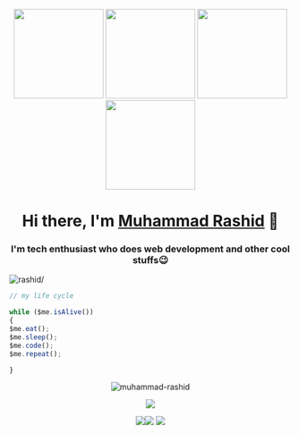 <p align="center"> <img src="https://octodex.github.com/images/vinyltocat.png" height="160px" width="160px"> <img src="https://octodex.github.com/images/daftpunktocat-thomas.gif" height="160px" width="160px"> <img src="https://octodex.github.com/images/daftpunktocat-guy.gif" height="160px" width="160px"> <img src="https://octodex.github.com/images/Robotocat.png" height="160px" width="160px"></p>

<h1 align="center">Hi there, I'm <a href="https://iamrashy.netlify.app/"  target="_blank">Muhammad Rashid</a> 👋</h1>

<h3 align="center">I'm tech enthusiast who does web development and other cool stuffs😉</h3>
<p align="left"> <img src="https://komarev.com/ghpvc/?username=MdRashid62&style=flat&color=blue" alt=rashid/> </p>

````js
// my life cycle

while ($me.isAlive())
{
$me.eat();
$me.sleep();
$me.code();
$me.repeat();

}
````

<p align="center"> <img src="https://github-readme-stats.vercel.app/api?username=MdRashid62&count_private=true&show_icons=true&theme=radical" alt=muhammad-rashid /> </p>

<p align="center"><a href="http://www.github.com/MdRashid62"><img src="https://github-readme-streak-stats.herokuapp.com/?user=MdRashid62&stroke=ffffff&background=1c1917&ring=0891b2&fire=0891b2&currStreakNum=ffffff&currStreakLabel=0891b2&sideNums=ffffff&sideLabels=ffffff&dates=ffffff&hide_border=true" /></a></p>


<p align="center"> 
<a href="https://www.twitter.com/Mr62Rashy" target="_blank" rel="noreferrer"><img
src="https://img.shields.io/twitter/follow/Mr62Rashy?logo=twitter&style=for-the-badge&color=0891b2&labelColor=1c1917"
/></a><a href="https://www.github.com/MdRashid62" target="_blank" rel="noreferrer"><img
src="https://img.shields.io/github/followers/MdRashid62?logo=github&style=for-the-badge&color=0891b2&labelColor=1c1917" /></a>
    <a href="https://www.linkedin.com/mdrashid62" target="_blank" rel="noreferrer"><img
src="https://img.shields.io/LinkedIn/followers/mdrashid62?logo=LinkedIn&style=for-the-badge&color=0891b2&labelColor=1c1917" /></a>
</p>
